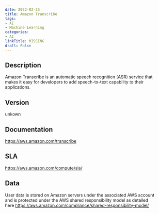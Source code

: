 ```yaml
---
date: 2022-02-25
title: Amazon Transcribe
tags: 
- AI
- Machine Learning
categories: 
- AI
linkTitle: MISSING
draft: False
---
```


## Description

Amazon Transcribe is an automatic speech recognition (ASR) service that makes it easy for developers to add speech-to-text capability to their applications.

## Version

unkown

## Documentation

https://aws.amazon.com/transcribe

## SLA

https://aws.amazon.com/compute/sla/

## Data

User data is stored on Amazon servers under the associated AWS account and is protected under the AWS shared responsibility model as detailed here https://aws.amazon.com/compliance/shared-responsibility-model/
